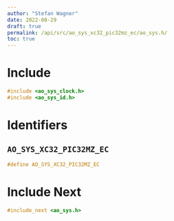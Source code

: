 ```yaml
---
author: "Stefan Wagner"
date: 2022-08-29
draft: true
permalink: /api/src/ao_sys_xc32_pic32mz_ec/ao_sys.h/
toc: true
---
```


# Include

```c
#include <ao_sys_clock.h>
#include <ao_sys_id.h>
```

# Identifiers

## `AO_SYS_XC32_PIC32MZ_EC`

```c
#define AO_SYS_XC32_PIC32MZ_EC
```

# Include Next

```c
#include_next <ao_sys.h>
```
